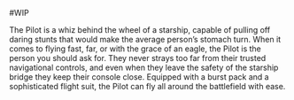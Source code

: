 #WIP

The Pilot is a whiz behind the wheel of a starship, capable of pulling off daring stunts that would make the average person’s stomach turn. When it comes to flying fast, far, or with the grace of an eagle, the Pilot is the person you should ask for. They never strays too far from their trusted navigational controls, and even when they leave the safety of the starship bridge they keep their console close. Equipped with a burst pack and a sophisticated flight suit, the Pilot can fly all around the battlefield with ease.
